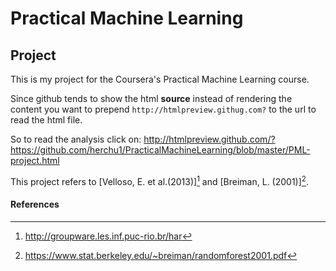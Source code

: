 Practical Machine Learning
==========================

Project
-------

This is my project for the Coursera's Practical Machine Learning course.

Since github tends to show the html __source__ instead of rendering the content you want to prepend `http://htmlpreview.githug.com?` to the url to read the html file.

So to read the analysis click on: 
http://htmlpreview.github.com/?https://github.com/herchu1/PracticalMachineLearning/blob/master/PML-project.html

This project refers to [Velloso, E. et al.(2013)][^1] and [Breiman, L. (2001)][^2].

#### References

[^1]: http://groupware.les.inf.puc-rio.br/har

[^2]: https://www.stat.berkeley.edu/~breiman/randomforest2001.pdf


